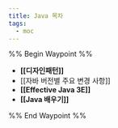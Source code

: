 ```yaml
---
title: Java 목차
tags:
  - moc
---
```


%% Begin Waypoint %%
- **[[디자인패턴]]**
- [[자바 버전별 주요 변경 사항]]
- **[[Effective Java 3E]]**
- **[[Java 배우기]]**

%% End Waypoint %%